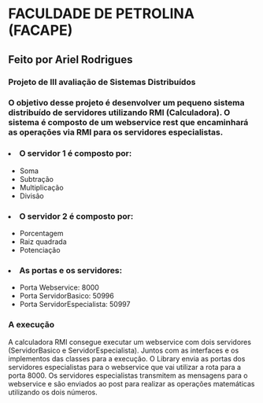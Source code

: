 <h1> FACULDADE DE PETROLINA (FACAPE)</h1>

<h2> Feito por Ariel Rodrigues </h2>

<h3> Projeto de III avaliação de Sistemas Distribuídos </h3>

### O objetivo desse projeto é desenvolver um pequeno sistema distribuído de servidores utilizando RMI (Calculadora). O sistema é composto de um webservice rest que encaminhará as operações via RMI para os servidores especialistas.

### <li> O servidor 1 é composto por: </li>
<ul>
  <li>Soma</li>
  <li>Subtração</li>
  <li>Multiplicação</li>  
  <li>Divisão</li>
</ul>

### <li> O servidor 2 é composto por: </li>
<ul>
  <li>Porcentagem</li>
  <li>Raiz quadrada</li>
  <li>Potenciação</li>
</ul>

### <li> As portas e os servidores: </li>
<ul>
  <li>Porta Webservice: 8000</li>
  <li>Porta ServidorBasico: 50996</li>
  <li>Porta ServidorEspecialista: 50997</li>
</ul>

<h3>A execução</h3>
<p>A calculadora RMI consegue executar um webservice com dois servidores (ServidorBasico e ServidorEspecialista). Juntos com as interfaces e os implementos
das classes para a execução. O Library envia as portas dos servidores especialistas para o webservice que vai utilizar a rota para a porta 8000. Os servidores especialistas transmitem as mensagens para o webservice e são enviados ao post para realizar as operações matemáticas utilizando os dois números.</p>
